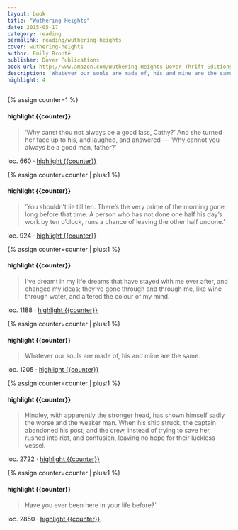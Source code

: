 ```yaml
---
layout: book
title: "Wuthering Heights"
date: 2015-05-17
category: reading
permalink: reading/wuthering-heights
cover: wuthering-heights
author: Emily Brontë
publisher: Dover Publications
book-url: http://www.amazon.com/Wuthering-Heights-Dover-Thrift-Editions-ebook/dp/B008TVLWEU/ref=tmm_kin_swatch_0?_encoding=UTF8&sr=&qid=
description: 'Whatever our souls are made of, his and mine are the same.'
highlight: 4
---
```


{% assign counter=1 %}
#### highlight {{counter}}
>‘Why canst thou not always be a good lass, Cathy?’ And she turned her face up to his, and laughed, and answered — ‘Why cannot you always be a good man, father?’ 

loc. 660 &middot; [highlight {{counter}}](#highlight-{{counter}})

{% assign counter=counter | plus:1 %}
#### highlight {{counter}}
>‘You shouldn’t lie till ten. There’s the very prime of the morning gone long before that time. A person who has not done one half his day’s work by ten o’clock, runs a chance of leaving the other half undone.’ 

loc. 924 &middot; [highlight {{counter}}](#highlight-{{counter}})

{% assign counter=counter | plus:1 %}
#### highlight {{counter}}
>I’ve dreamt in my life dreams that have stayed with me ever after, and changed my ideas; they’ve gone through and through me, like wine through water, and altered the colour of my mind. 

loc. 1188 &middot; [highlight {{counter}}](#highlight-{{counter}})

{% assign counter=counter | plus:1 %}
#### highlight {{counter}}
>Whatever our souls are made of, his and mine are the same.

loc. 1205 &middot; [highlight {{counter}}](#highlight-{{counter}})

{% assign counter=counter | plus:1 %}
#### highlight {{counter}}
>Hindley, with apparently the stronger head, has shown himself sadly the worse and the weaker man. When his ship struck, the captain abandoned his post; and the crew, instead of trying to save her, rushed into riot, and confusion, leaving no hope for their luckless vessel. 

loc. 2722 &middot; [highlight {{counter}}](#highlight-{{counter}})

{% assign counter=counter | plus:1 %}
#### highlight {{counter}}
>Have you ever been here in your life before?’ 

loc. 2850 &middot; [highlight {{counter}}](#highlight-{{counter}})


